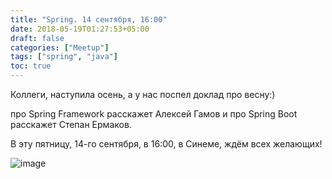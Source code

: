 ```yaml
---
title: "Spring. 14 сентября, 16:00"
date: 2018-05-19T01:27:53+05:00
draft: false
categories: ["Meetup"]
tags: ["spring", "java"]
toc: true
---
```


Коллеги, наступила осень, а у нас поспел доклад про весну:)

про Spring Framework расскажет Алексей Гамов
и про Spring Boot расскажет Степан Ермаков.

В эту пятницу, 14-го сентября, в 16:00, в Синеме, ждём всех желающих!

![image](images/spring2018.jpg)
<!--more-->

